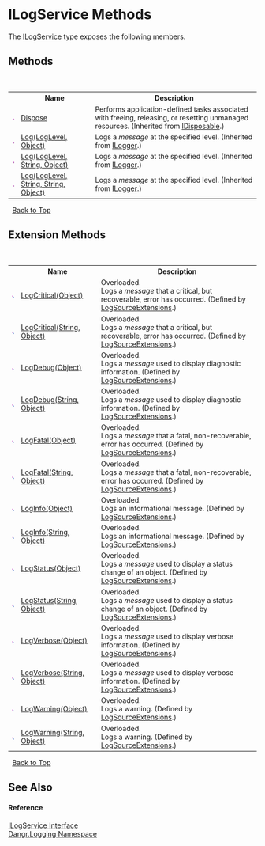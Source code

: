 # ILogService Methods
 

The <a href="T_Dangr_Logging_ILogService">ILogService</a> type exposes the following members.


## Methods
&nbsp;<table><tr><th></th><th>Name</th><th>Description</th></tr><tr><td>![Public method](media/pubmethod.gif "Public method")</td><td><a href="http://msdn2.microsoft.com/en-us/library/es4s3w1d" target="_blank">Dispose</a></td><td>
Performs application-defined tasks associated with freeing, releasing, or resetting unmanaged resources.
 (Inherited from <a href="http://msdn2.microsoft.com/en-us/library/aax125c9" target="_blank">IDisposable</a>.)</td></tr><tr><td>![Public method](media/pubmethod.gif "Public method")</td><td><a href="M_Dangr_Logging_ILogger_Log">Log(LogLevel, Object)</a></td><td>
Logs a *message* at the specified level.
 (Inherited from <a href="T_Dangr_Logging_ILogger">ILogger</a>.)</td></tr><tr><td>![Public method](media/pubmethod.gif "Public method")</td><td><a href="M_Dangr_Logging_ILogger_Log_1">Log(LogLevel, String, Object)</a></td><td>
Logs a *message* at the specified level.
 (Inherited from <a href="T_Dangr_Logging_ILogger">ILogger</a>.)</td></tr><tr><td>![Public method](media/pubmethod.gif "Public method")</td><td><a href="M_Dangr_Logging_ILogger_Log_2">Log(LogLevel, String, String, Object)</a></td><td>
Logs a *message* at the specified level.
 (Inherited from <a href="T_Dangr_Logging_ILogger">ILogger</a>.)</td></tr></table>&nbsp;
<a href="#ilogservice-methods">Back to Top</a>

## Extension Methods
&nbsp;<table><tr><th></th><th>Name</th><th>Description</th></tr><tr><td>![Public Extension Method](media/pubextension.gif "Public Extension Method")</td><td><a href="M_Dangr_Logging_LogSourceExtensions_LogCritical">LogCritical(Object)</a></td><td>Overloaded.  
Logs a *message* that a critical, but recoverable, error has occurred.
 (Defined by <a href="T_Dangr_Logging_LogSourceExtensions">LogSourceExtensions</a>.)</td></tr><tr><td>![Public Extension Method](media/pubextension.gif "Public Extension Method")</td><td><a href="M_Dangr_Logging_LogSourceExtensions_LogCritical_1">LogCritical(String, Object)</a></td><td>Overloaded.  
Logs a *message* that a critical, but recoverable, error has occurred.
 (Defined by <a href="T_Dangr_Logging_LogSourceExtensions">LogSourceExtensions</a>.)</td></tr><tr><td>![Public Extension Method](media/pubextension.gif "Public Extension Method")</td><td><a href="M_Dangr_Logging_LogSourceExtensions_LogDebug">LogDebug(Object)</a></td><td>Overloaded.  
Logs a *message* used to display diagnostic information.
 (Defined by <a href="T_Dangr_Logging_LogSourceExtensions">LogSourceExtensions</a>.)</td></tr><tr><td>![Public Extension Method](media/pubextension.gif "Public Extension Method")</td><td><a href="M_Dangr_Logging_LogSourceExtensions_LogDebug_1">LogDebug(String, Object)</a></td><td>Overloaded.  
Logs a *message* used to display diagnostic information.
 (Defined by <a href="T_Dangr_Logging_LogSourceExtensions">LogSourceExtensions</a>.)</td></tr><tr><td>![Public Extension Method](media/pubextension.gif "Public Extension Method")</td><td><a href="M_Dangr_Logging_LogSourceExtensions_LogFatal">LogFatal(Object)</a></td><td>Overloaded.  
Logs a *message* that a fatal, non-recoverable, error has occurred.
 (Defined by <a href="T_Dangr_Logging_LogSourceExtensions">LogSourceExtensions</a>.)</td></tr><tr><td>![Public Extension Method](media/pubextension.gif "Public Extension Method")</td><td><a href="M_Dangr_Logging_LogSourceExtensions_LogFatal_1">LogFatal(String, Object)</a></td><td>Overloaded.  
Logs a *message* that a fatal, non-recoverable, error has occurred.
 (Defined by <a href="T_Dangr_Logging_LogSourceExtensions">LogSourceExtensions</a>.)</td></tr><tr><td>![Public Extension Method](media/pubextension.gif "Public Extension Method")</td><td><a href="M_Dangr_Logging_LogSourceExtensions_LogInfo">LogInfo(Object)</a></td><td>Overloaded.  
Logs an informational message.
 (Defined by <a href="T_Dangr_Logging_LogSourceExtensions">LogSourceExtensions</a>.)</td></tr><tr><td>![Public Extension Method](media/pubextension.gif "Public Extension Method")</td><td><a href="M_Dangr_Logging_LogSourceExtensions_LogInfo_1">LogInfo(String, Object)</a></td><td>Overloaded.  
Logs an informational message.
 (Defined by <a href="T_Dangr_Logging_LogSourceExtensions">LogSourceExtensions</a>.)</td></tr><tr><td>![Public Extension Method](media/pubextension.gif "Public Extension Method")</td><td><a href="M_Dangr_Logging_LogSourceExtensions_LogStatus">LogStatus(Object)</a></td><td>Overloaded.  
Logs a *message* used to display a status change of an object.
 (Defined by <a href="T_Dangr_Logging_LogSourceExtensions">LogSourceExtensions</a>.)</td></tr><tr><td>![Public Extension Method](media/pubextension.gif "Public Extension Method")</td><td><a href="M_Dangr_Logging_LogSourceExtensions_LogStatus_1">LogStatus(String, Object)</a></td><td>Overloaded.  
Logs a *message* used to display a status change of an object.
 (Defined by <a href="T_Dangr_Logging_LogSourceExtensions">LogSourceExtensions</a>.)</td></tr><tr><td>![Public Extension Method](media/pubextension.gif "Public Extension Method")</td><td><a href="M_Dangr_Logging_LogSourceExtensions_LogVerbose">LogVerbose(Object)</a></td><td>Overloaded.  
Logs a *message* used to display verbose information.
 (Defined by <a href="T_Dangr_Logging_LogSourceExtensions">LogSourceExtensions</a>.)</td></tr><tr><td>![Public Extension Method](media/pubextension.gif "Public Extension Method")</td><td><a href="M_Dangr_Logging_LogSourceExtensions_LogVerbose_1">LogVerbose(String, Object)</a></td><td>Overloaded.  
Logs a *message* used to display verbose information.
 (Defined by <a href="T_Dangr_Logging_LogSourceExtensions">LogSourceExtensions</a>.)</td></tr><tr><td>![Public Extension Method](media/pubextension.gif "Public Extension Method")</td><td><a href="M_Dangr_Logging_LogSourceExtensions_LogWarning">LogWarning(Object)</a></td><td>Overloaded.  
Logs a warning.
 (Defined by <a href="T_Dangr_Logging_LogSourceExtensions">LogSourceExtensions</a>.)</td></tr><tr><td>![Public Extension Method](media/pubextension.gif "Public Extension Method")</td><td><a href="M_Dangr_Logging_LogSourceExtensions_LogWarning_1">LogWarning(String, Object)</a></td><td>Overloaded.  
Logs a warning.
 (Defined by <a href="T_Dangr_Logging_LogSourceExtensions">LogSourceExtensions</a>.)</td></tr></table>&nbsp;
<a href="#ilogservice-methods">Back to Top</a>

## See Also


#### Reference
<a href="T_Dangr_Logging_ILogService">ILogService Interface</a><br /><a href="N_Dangr_Logging">Dangr.Logging Namespace</a><br />